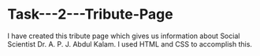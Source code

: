 # Task---2---Tribute-Page
I have created this tribute page which gives us information about Social Scientist Dr. A. P. J. Abdul Kalam. I used HTML and CSS to accomplish this.
